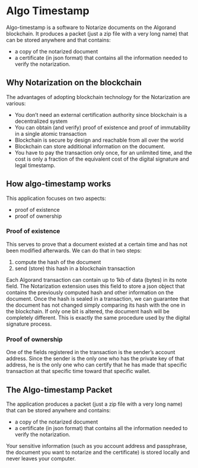 # Algo Timestamp

Algo-timestamp is a software to Notarize documents on the Algorand blockchain.
It produces a packet (just a zip file with a very long name) that can be stored anywhere and that contains:
- a copy of the notarized document
- a certificate (in json format) that contains all the information needed to verify the notarization.

## Why Notarization on the blockchain
The advantages of adopting blockchain technology for the Notarization are various:

- You don’t need an external certification authority since blockchain is a decentralized system
- You can obtain (and verify) proof of existence and proof of immutability in a single atomic transaction
- Blockchain is secure by design and reachable from all over the world
- Blockchain can store additional information on the document.
- You have to pay the transaction only once, for an unlimited time, and the cost is only a fraction of the equivalent cost of the digital signature and legal timestamp.


## How algo-timestamp works
This application focuses on two aspects:

- proof of existence
- proof of ownership

### Proof of existence
This serves to prove that a document existed at a certain time and has not been modified afterwards. We can do that in two steps:

1) compute the hash of the document 
2) send (store) this hash in a blockchain transaction

Each Algorand transaction can contain up to 1kb of data (bytes) in its note field. The Notarization extension uses this field to store a json object that contains the previously computed hash and other information on the document.
Once the hash is sealed in a transaction, we can guarantee that the document has not changed simply comparing its hash with the one in the blockchain. If only one bit is altered, the document hash will be completely different.
This is exactly the same procedure used by the digital signature process.

### Proof of ownership
One of the fields registered in the transaction is the sender’s account address. Since the sender is the only one who has the private key of that address, he is the only one who can certify that he has made that specific transaction at that specific time toward that specific wallet.

## The Algo-timestamp Packet
The application produces a packet (just a zip file with a very long name) that can be stored anywhere and contains:
- a copy of the notarized document 
- a certificate (in json format) that contains all the information needed to verify the notarization.

Your sensitive information (such as you account address and passphrase,  the document you want to notarize and the certificate) is stored locally and never leaves your computer.

